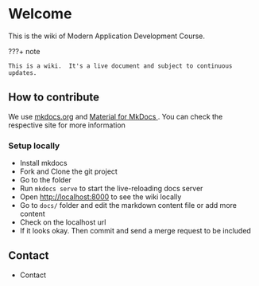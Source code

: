 # Welcome

This is the wiki of Modern Application Development Course.

???+ note

    This is a wiki.  It's a live document and subject to continuous updates. 


## How to contribute
We use [mkdocs.org](https://www.mkdocs.org) and [Material for MkDocs ](https://squidfunk.github.io/mkdocs-material/). You can check the respective site for more information

### Setup locally
* Install mkdocs
* Fork and Clone the git project
* Go to the folder
* Run `mkdocs serve` to start the live-reloading docs server
* Open [http://localhost:8000](http://localhost:8000) to see the wiki locally
* Go to `docs/` folder and edit the markdown content file or add more content
* Check on the localhost url
* If it looks okay. Then commit and send a merge request to be included

## Contact
* Contact 